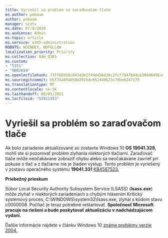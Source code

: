 ```yaml
---
title: Vyriešil sa problém so zaraďovačom tlače
ms.author: pebaum
author: pebaum
manager: scotv
ms.date: 07/8/2020
ms.audience: Admin
ms.topic: article
ms.service: o365-administration
ROBOTS: NOINDEX, NOFOLLOW
localization_priority: Priority
ms.collection: Adm_O365
ms.custom:
- "5151"
- "9002659"
ms.openlocfilehash: 73ff86928c043dd41f49d456d30c2fcf7947bd4cb304d0456c634d4fa5808239
ms.sourcegitcommit: b5f7da89a650d2915dc652449623c78be6247175
ms.translationtype: MT
ms.contentlocale: sk-SK
ms.lasthandoff: 08/05/2021
ms.locfileid: "53911353"
---
```

# <a name="print-spooler-issue-is-resolved"></a>Vyriešil sa problém so zaraďovačom tlače

Ak bolo zariadenie aktualizované so zostavte Windows 10 **OS 19041.329,** mohli ste si pozorovať problém zlyhania niektorých tlačiarní.   Zaraďovač tlače môže neočakávane zobraziť chybu alebo sa neočakávane zavrieť pri pokuse o tlač a z tlačiarne nie je žiaden výstup. Tento problém je vyriešený v zostavu operačného systému **19041.331** [KB4567523.](https://support.microsoft.com/help/4567523/windows-10-update-kb4567523)  

**Priebežný prieskum**

Súbor Local Security Authority Subsystem Service (LSASS) (**Isass.exe**) môže zlyhať v niektorých zariadeniach s chybým hlásením Kritický systémový proces, C:\WINDOWS\system32\Isass.exe, zlyhal s kódom stavu c0000008. Počítač je teraz potrebné reštartovať.  **Spoločnosť Microsoft pracuje na riešení a bude poskytovať aktualizáciu v nadchádzajúcom vydaní.**

Ďalšie informácie nájdete v článku Windows 10 [známe problémy verzie 2004.](https://docs.microsoft.com/windows/release-information/status-windows-10-2004#442msgdesc)